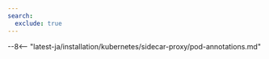 ```yaml
---
search:
  exclude: true
---
```


[filtration-mode-priorities-docs]:  ../../../../admin-en/configure-wallarm-mode.md#prioritization-of-methods
[applications-docs]:                ../../../../user-guides/settings/applications.md
[custom-blocking-page-docs]:        ../../../../admin-en/configuration-guides/configure-block-page-and-code.md
[nginx-directives-docs]:            ../../../../admin-en/configure-parameters-en.md
[fallback-mode-docs]:               ../../../../admin-en/configure-parameters-en.md#wallarm_fallback
[parsers-docs]:                     ../../../../user-guides/rules/request-processing.md
[libdetection-docs]:                ../../../../about-wallarm/protecting-against-attacks.md#basic-set-of-detectors
[wallarm-modes-docs]:               ../../../../admin-en/configure-wallarm-mode.md
[passive-detection-docs]:           ../../../../about-wallarm/detecting-vulnerabilities.md#passive-detection
[active-threat-verification-docs]:  ../../../../about-wallarm/detecting-vulnerabilities.md#threat-replay-testing
[subscriptions-docs]:               ../../../../about-wallarm/subscription-plans.md#core-subscription-plans
[denylist-docs]:                    ../../../../user-guides/ip-lists/overview.md
[denylist-view-events-docs]:        ../../../../user-guides/ip-lists/overview.md#requests-from-denylisted-ips

--8<-- "latest-ja/installation/kubernetes/sidecar-proxy/pod-annotations.md"